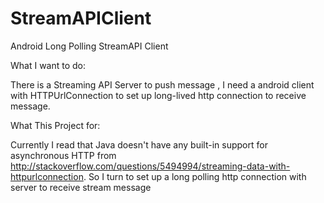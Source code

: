 StreamAPIClient
===============

Android Long Polling StreamAPI Client

What I want to do:

There is a Streaming API Server to push message , I need a android client with HTTPUrlConnection to set up long-lived 
http connection to receive message.

What This Project for:

Currently I read that Java doesn't have any built-in support for asynchronous HTTP from http://stackoverflow.com/questions/5494994/streaming-data-with-httpurlconnection.
So I turn to set up a long polling http connection with server to receive stream message